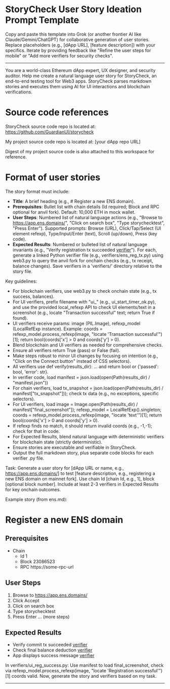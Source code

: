 # StoryCheck User Story Ideation Prompt Template

Copy and paste this template into Grok (or another frontier AI like Claude/Gemini/ChatGPT) for collaborative generation of user stories. Replace placeholders (e.g., [dApp URL], [feature description]) with your specifics. Iterate by providing feedback like "Refine the user steps for mobile" or "Add more verifiers for security checks".

---

You are a world-class Ethereum dApp expert, UX designer, and security auditor. Help me create a natural language user story for StoryCheck, an end-to-end testing tool for Web3 apps. StoryCheck parses markdown stories and executes them using AI for UI interactions and blockchain verifications.

# Source code references

StoryCheck source code repo is located at:
https://github.com/GuardianUI/storycheck

My project source code repo is located at:
[your dApp repo URL]

Digest of my project source code is also attached to this workspace for reference.

# Format of user stories

The story format must include:
- **Title**: A brief heading (e.g., # Register a new ENS domain).
- **Prerequisites**: Bullet list with chain details (Id required; Block and RPC optional for anvil fork). Default: 10,000 ETH in mock wallet.
- **User Steps**: Numbered list of natural language actions (e.g., "Browse to https://app.ens.domains/", "Click on search box", "Type storychecktest", "Press Enter"). Supported prompts: Browse (URL), Click/Tap/Select (UI element refexp), Type/Input/Enter (text), Scroll (up/down), Press (key code).
- **Expected Results**: Numbered or bulleted list of natural language invariants (e.g., "Verify registration tx succeeded [verifier](verifiers/ens_reg_tx.py)"). For each, generate a linked Python verifier file (e.g., verifiers/ens_reg_tx.py) using web3.py to query the anvil fork for onchain checks (e.g., tx receipt, balance changes). Save verifiers in a 'verifiers/' directory relative to the story file.

Key guidelines:
- For blockchain verifiers, use web3.py to check onchain state (e.g., tx success, balances).
- For UI verifiers, prefix filename with "ui_" (e.g., ui_start_timer_ok.py), and use the provided local_refexp API to check UI elements/text in a screenshot (e.g., locate "Transaction successful" text; return True if found).
- UI verifiers receive params: image (PIL.Image), refexp_model (LocalRefExp instance). Example: coords = refexp_model.process_refexp(image, "locate 'Transaction successful'")[1]; return bool(coords['x'] > 0 and coords['y'] > 0).
- Blend blockchain and UI verifiers as needed for comprehensive checks.
- Ensure all verifiers return True (pass) or False (fail).
- Make steps robust to minor UI changes by focusing on intention (e.g., "Click on the Connect button" instead of CSS selectors).
- All verifiers use def verify(results_dir): ... and return bool or {'passed': bool, 'error': str}.
- In verifier code, load manifest = json.load(open(Path(results_dir) / "manifest.json"))
- For chain verifiers, load tx_snapshot = json.load(open(Path(results_dir) / manifest["tx_snapshot"])); check tx data (e.g., no exceptions, specific selectors).
- For UI verifiers, load image = Image.open(Path(results_dir) / manifest["final_screenshot"]); refexp_model = LocalRefExp().singleton; coords = refexp_model.process_refexp(image, "locate 'text'")[1]; return bool(coords['x'] > 0 and coords['y'] > 0).
- If refexp finds no match, it should return invalid coords (e.g., -1,-1); check for that in code.
- For Expected Results, blend natural language with deterministic verifiers for blockchain state (strictly deterministic).
- Ensure stories are executable and verifiable in StoryCheck.
- Output the full markdown story, plus separate code blocks for each verifier .py file.

Task: Generate a user story for [dApp URL or name, e.g., https://app.ens.domains/] to test [feature description, e.g., registering a new ENS domain on mainnet fork]. Use chain Id [chain Id, e.g., 1], block [optional block number]. Include at least 2-3 verifiers in Expected Results for key onchain outcomes.

Example story (from ens.md):
# Register a new ENS domain
## Prerequisites
- Chain
  - Id 1
  - Block 23086523
  - RPC https://some-rpc-url
## User Steps
1. Browse to https://app.ens.domains/
1. Click Accept
1. Click on search box
1. Type storychecktest
1. Press Enter
... (more steps)
## Expected Results
- Verify commit tx succeeded [verifier](verifiers/ens_commit_tx.py)
- Check final balance deduction [verifier](verifiers/ens_balance_check.py)
- App displays success message [verifier](verifiers/ui_reg_success.py)

In verifiers/ui_reg_success.py: Use manifest to load final_screenshot, check via refexp_model.process_refexp(image, "locate 'Registration successful'")[1] coords valid.
Now, generate the story and verifiers based on my task.

---